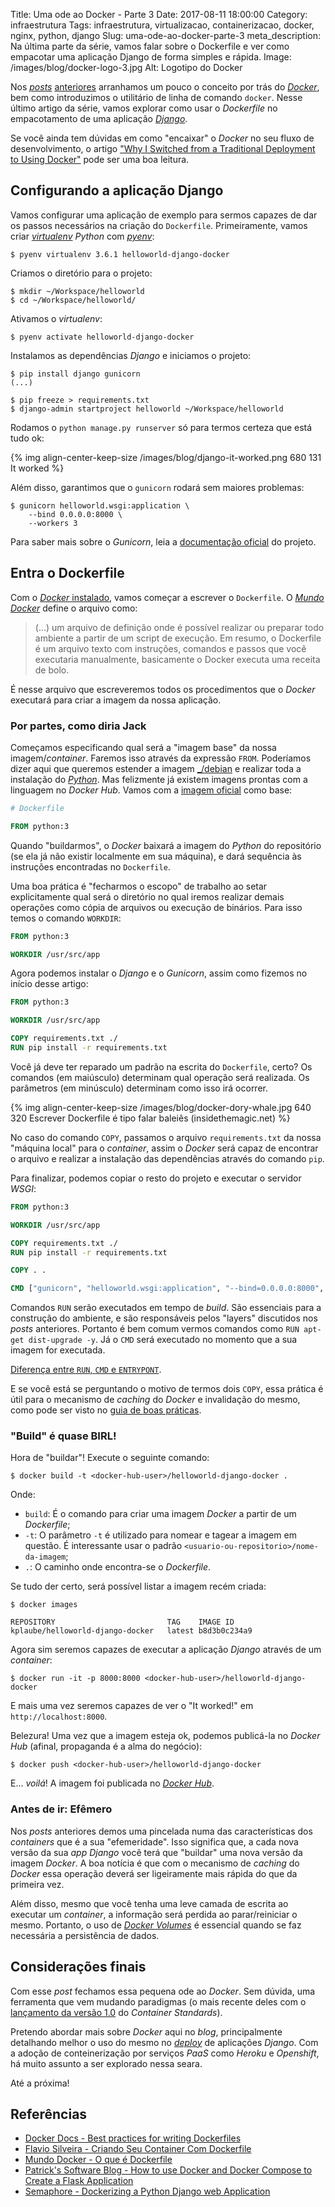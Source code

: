 Title: Uma ode ao Docker - Parte 3
Date: 2017-08-11 18:00:00
Category: infraestrutura
Tags: infraestrutura, virtualizacao, containerizacao, docker, nginx, python, django
Slug: uma-ode-ao-docker-parte-3
meta_description: Na última parte da série, vamos falar sobre o Dockerfile e ver como empacotar uma aplicação Django de forma simples e rápida.
Image: /images/blog/docker-logo-3.jpg
Alt: Logotipo do Docker

Nos [_posts_]({filename}uma-ode-ao-docker.md "Uma ode ao Docker - Parte 1")
[anteriores]({filename}uma-ode-ao-docker-parte-2.md "Uma ode ao Docker - Parte 2")
arranhamos um pouco o conceito por trás do [_Docker_]({tag}docker "Leia mais sobre Docker"),
bem como introduzimos o utilitário de linha de comando `docker`. Nesse último artigo da série, vamos
explorar como usar o _Dockerfile_ no empacotamento de uma aplicação [_Django_]({tag}django "Leia mais sobre Django").

<!-- PELICAN_END_SUMMARY -->

Se você ainda tem dúvidas em como "encaixar" o _Docker_ no seu fluxo de desenvolvimento,
o artigo ["Why I Switched from a Traditional Deployment to Using Docker"](http://www.patricksoftwareblog.com/why-i-switched-from-a-traditional-deployment-to-using-docker/ "Leia na íntegra")
pode ser uma boa leitura.

## Configurando a aplicação Django

Vamos configurar uma aplicação de exemplo para sermos capazes de dar os passos necessários
na criação do `Dockerfile`. Primeiramente, vamos criar
_[virtualenv]({tag}virtualenv "Leia mais sobre virtualenv") Python_ com [_pyenv_]({tag}pyenv "Leia mais sobre Pyenv"):

```
$ pyenv virtualenv 3.6.1 helloworld-django-docker
```

Criamos o diretório para o projeto:

```
$ mkdir ~/Workspace/helloworld
$ cd ~/Workspace/helloworld/
```

Ativamos o _virtualenv_:

```
$ pyenv activate helloworld-django-docker
```

Instalamos as dependências _Django_ e iniciamos o projeto:

```
$ pip install django gunicorn
(...)

$ pip freeze > requirements.txt
$ django-admin startproject helloworld ~/Workspace/helloworld
```

Rodamos o `python manage.py runserver` só para termos certeza que está tudo ok:

{% img align-center-keep-size /images/blog/django-it-worked.png 680 131 It worked %}

Além disso, garantimos que o `gunicorn` rodará sem maiores problemas:

```
$ gunicorn helloworld.wsgi:application \
    --bind 0.0.0.0:8000 \
    --workers 3
```

Para saber mais sobre o _Gunicorn_, leia a [documentação oficial](http://docs.gunicorn.org/en/stable/design.html "Documentação do Gunicorn") do projeto.

## Entra o Dockerfile

Com o [_Docker_ instalado](https://docs.docker.com/engine/installation/ "Instalando o Docker"),
vamos começar a escrever o `Dockerfile`. O [_Mundo Docker_](http://www.mundodocker.com.br/o-que-e-dockerfile/ "O que é o Dockerfile") define o arquivo como:

> (...) um arquivo de definição onde é possível realizar ou preparar todo ambiente a
> partir de um script de execução. Em resumo, o Dockerfile é um arquivo texto
> com instruções, comandos e passos que você executaria manualmente, basicamente
> o Docker executa uma receita de bolo.

É nesse arquivo que escreveremos todos os procedimentos que o _Docker_ executará para criar
a imagem da nossa aplicação.

### Por partes, como diria Jack

Começamos especificando qual será a "imagem base" da nossa imagem/_container_. Faremos isso
através da expressão `FROM`. Poderíamos dizer aqui que queremos estender a imagem [\_/debian](https://hub.docker.com/_/debian/ "Imagem Debian no Dockerhub")
e realizar toda a instalação do [_Python_]({tag}python "Leia mais sobre Python").
Mas felizmente já existem imagens prontas com a linguagem no _Docker Hub_.
Vamos com a [imagem oficial](https://hub.docker.com/_/python/ "Imagem Python no Docker Hub") como base:

```Dockerfile
# Dockerfile

FROM python:3
```

Quando "buildarmos", o _Docker_ baixará a imagem do _Python_ do repositório (se ela já não existir localmente
em sua máquina), e dará sequência às instruções encontradas no `Dockerfile`.

Uma boa prática é "fecharmos o escopo" de trabalho ao setar explicitamente qual será o
diretório no qual iremos realizar demais operações como cópia de arquivos ou execução de binários. Para isso
temos o comando `WORKDIR`:

```Dockerfile
FROM python:3

WORKDIR /usr/src/app
```

Agora podemos instalar o _Django_ e o _Gunicorn_, assim como fizemos no início desse artigo:

```Dockerfile
FROM python:3

WORKDIR /usr/src/app

COPY requirements.txt ./
RUN pip install -r requirements.txt
```

Você já deve ter reparado um padrão na escrita do `Dockerfile`, certo? Os comandos (em maiúsculo)
determinam qual operação será realizada. Os parâmetros (em minúsculo) determinam como isso irá ocorrer.

{% img align-center-keep-size /images/blog/docker-dory-whale.jpg 640 320 Escrever Dockerfile é tipo falar baleiês (insidethemagic.net) %}

No caso do comando `COPY`, passamos o arquivo `requirements.txt` da nossa "máquina local" para
o _container_, assim o _Docker_ será capaz de encontrar o arquivo e realizar a instalação das dependências
através do comando `pip`.

Para finalizar, podemos copiar o resto do projeto e executar o servidor _WSGI_:

```Dockerfile
FROM python:3

WORKDIR /usr/src/app

COPY requirements.txt ./
RUN pip install -r requirements.txt

COPY . .

CMD ["gunicorn", "helloworld.wsgi:application", "--bind=0.0.0.0:8000", "--workers=3"]
```

Comandos `RUN` serão executados em tempo de _build_. São essenciais para a construção do ambiente,
e são responsáveis pelos "layers" discutidos nos _posts_ anteriores. Portanto é bem comum
vermos comandos como `RUN apt-get dist-upgrade -y`. Já o `CMD` será executado no momento que a sua
imagem for executada.

[Diferença entre `RUN`, `CMD` e `ENTRYPONT`](http://goinbigdata.com/docker-run-vs-cmd-vs-entrypoint/ "Docker RUN vs CMD vs ENTRYPOINT").

E se você está se perguntando o motivo de termos dois `COPY`, essa prática é útil para o mecanismo de _caching_
do _Docker_ e invalidação do mesmo, como pode ser visto no [guia de boas práticas](https://docs.docker.com/engine/userguide/eng-image/dockerfile_best-practices/#add-or-copy "Dockerfile best practices").

### "Build" é quase BIRL!

Hora de "buildar"! Execute o seguinte comando:

```
$ docker build -t <docker-hub-user>/helloworld-django-docker .
```

Onde:

- `build`: É o comando para criar uma imagem _Docker_ a partir de um _Dockerfile_;
- `-t`: O parâmetro `-t` é utilizado para nomear e tagear a imagem em questão.
  É interessante usar o padrão `<usuario-ou-repositorio>/nome-da-imagem`;
- `.`: O caminho onde encontra-se o _Dockerfile_.

Se tudo der certo, será possível listar a imagem recém criada:

```
$ docker images

REPOSITORY                         TAG    IMAGE ID
kplaube/helloworld-django-docker   latest b8d3b0c234a9
```

Agora sim seremos capazes de executar a aplicação _Django_ através de um _container_:

```
$ docker run -it -p 8000:8000 <docker-hub-user>/helloworld-django-docker
```

E mais uma vez seremos capazes de ver o "It worked!" em `http://localhost:8000`.

Belezura! Uma vez que a imagem esteja ok, podemos publicá-la no _Docker Hub_ (afinal,
propaganda é a alma do negócio):

```
$ docker push <docker-hub-user>/helloworld-django-docker
```

E... _voilá_! A imagem foi publicada no [_Docker Hub_](https://hub.docker.com/r/kplaube/helloworld-django-docker/).

### Antes de ir: Efêmero

Nos _posts_ anteriores demos uma pincelada numa das características dos _containers_
que é a sua "efemeridade". Isso significa que, a cada nova versão da sua _app Django_
você terá que "buildar" uma nova versão da imagem _Docker_. A boa notícia é que com
o mecanismo de _caching_ do _Docker_ essa operação deverá ser ligeiramente mais
rápida do que da primeira vez.

Além disso, mesmo que você tenha uma leve camada de escrita ao executar um _container_,
a informação será perdida ao parar/reiniciar o mesmo. Portanto, o uso de [_Docker Volumes_](https://docs.docker.com/engine/admin/volumes/volumes/ "Use volumes")
é essencial quando se faz necessária a persistência de dados.

## Considerações finais

Com esse _post_ fechamos essa pequena ode ao _Docker_. Sem dúvida, uma ferramenta que vem mudando
paradigmas (o mais recente deles com o [lançamento da versão 1.0](https://www.opencontainers.org/announcement/2017/07/19/open-container-initiative-oci-releases-v1-0-of-container-standards "Open Container Initiative (OCI) Releases v1.0 of Container Standards") do _Container Standards_).

Pretendo abordar mais sobre _Docker_ aqui no _blog_, principalmente detalhando melhor
o uso do mesmo no [_deploy_]({tag}deploy "Leia mais sobre deploy") de aplicações _Django_.
Com a adoção de conteinerização por serviços _PaaS_ como _Heroku_ e _Openshift_,
há muito assunto a ser explorado nessa seara.

Até a próxima!

## Referências

- [Docker Docs - Best practices for writing Dockerfiles](https://docs.docker.com/engine/userguide/eng-image/dockerfile_best-practices/)
- [Flavio Silveira - Criando Seu Container Com Dockerfile](http://flaviosilveira.com/2017/criando-seu-container-com-dockerfile/)
- [Mundo Docker - O que é Dockerfile](http://www.mundodocker.com.br/o-que-e-dockerfile/)
- [Patrick's Software Blog - How to use Docker and Docker Compose to Create a Flask Application](http://www.patricksoftwareblog.com/how-to-use-docker-and-docker-compose-to-create-a-flask-application/)
- [Semaphore - Dockerizing a Python Django web Application](https://semaphoreci.com/community/tutorials/dockerizing-a-python-django-web-application)

